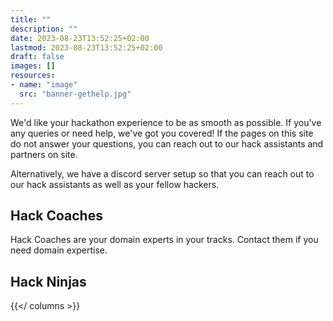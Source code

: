 ```yaml
---
title: ""
description: ""
date: 2023-08-23T13:52:25+02:00
lastmod: 2023-08-23T13:52:25+02:00
draft: false
images: []
resources:
- name: "image"
  src: "banner-gethelp.jpg"
---
```

We'd like your hackathon experience to be as smooth as possible. If you've any queries or need help, we've got you covered!
If the pages on this site do not answer your questions, you can reach out to our hack assistants and partners on site.

Alternatively, we have a discord server setup so that you can reach out to our hack assistants as well as your fellow
hackers.


## Hack Coaches
Hack Coaches are your domain experts in your tracks. Contact them if you need domain expertise.

<!-- {{< columns amount="3" >}}
  {{< profile picture="alexander.png" name="Alexander von Gaisberg-Helfenberg" >}}
    Hack Track: Retail
  {{</profile >}}
  {{< profile picture="ChristianHergt.png" name="Christian Hergt" >}}
    Hack Track: Industrial Metaverse
  {{</profile >}}
  {{< profile picture="christian.png" name="Christian Kersten" >}}
    Hack Track: Metaverse & AI
  {{</profile >}}
{{</ columns >}} -->

## Hack Ninjas

<!-- {{< columns amount="3" >}}
  {{< profile picture="yousof.png" name="Yousof Alsatom" category="#AI, #Python, #Azure ML, #Azure Devops" >}}
  {{</profile >}}
  {{< profile picture="zubair.jpg" name="Zubair Mohammad" category="#AI, #Python, #Azure ML, #Azure Devops" >}}
  {{</profile >}}
  {{< profile picture="Denis.jpeg" name="Denis Kramer" category="#AI, #Python, #Azure ML, #Azure Devops" >}}
  {{</profile >}}
  {{< profile picture="Pavel.png" name="Pavel Simo" category="#3DDev #Unity #vr" >}}
  {{</profile >}}
  {{< profile picture="Max.png" name="Maximilian Rost" category="#AI, #Python, #Azure ML, #Azure Devops" >}}
  {{</profile >}}
  {{< profile picture="min.png" name="Min Park" category="#AI, #Python, #Azure ML, #Azure Devops" >}}
  {{</profile >}}
  {{< profile picture="emre.png" name="Emre Kesici" category="#Azure ML, #Azure Devops" >}}
  {{</profile >}}
  {{< profile picture="gunnar.png" name="Gunnar Beister" category="#AI, #Architecture, #NodeJS, #Azure, #Azure Devops, #IoT" >}}
  {{</profile >}}
  {{< profile picture="rahul.png" name="Rahul Lao" category="#AI, #Python, #Azure ML, #Azure Devops" >}}
  {{</profile >}}
  {{< profile picture="Marco.jpg" name="Marco Gora" category="#Azure #DevOps #Architecture #LLM" >}}
  {{</profile >}}
  {{< profile picture="kim.png" name="Kim Braunholz" category="#AI, #Python, #Azure ML, #Azure Devops" >}}
  {{</profile >}}
  {{< profile picture="marcel.png" name="Marcel Mischke" category="#Networking, #Infrastructure">}}
  {{</profile >}}
  {{< profile picture="Lenny.png" name="Lenny Rook" category="#Prototyping">}}
  {{</profile >}} -->
{{</ columns >}}

